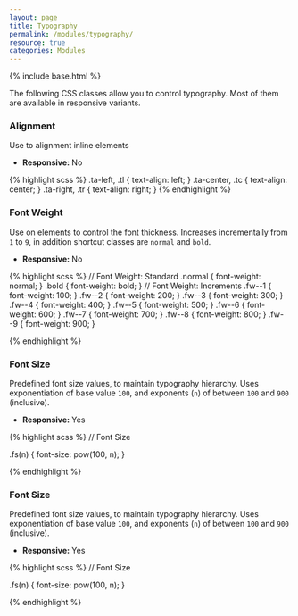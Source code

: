 ```yaml
---
layout: page
title: Typography
permalink: /modules/typography/
resource: true
categories: Modules
---
```

{% include base.html %}


The following CSS classes allow you to control typography. Most of them are available in responsive variants.

### Alignment
Use to alignment inline elements
- **Responsive:** No

{% highlight scss %}
.ta-left,
.tl {
  text-align: left;
}
.ta-center,
.tc {
  text-align: center;
}
.ta-right,
.tr {
  text-align: right;
}
{% endhighlight %}

###  Font Weight
Use on elements to control the font thickness. Increases incrementally from `1` to `9`, in addition shortcut classes are `normal` and `bold`.
- **Responsive:** No

{% highlight scss %}
// Font Weight: Standard
  .normal {
    font-weight: normal;
  }
  .bold {
    font-weight: bold;
  }
  // Font Weight: Increments
  .fw--1 { font-weight: 100; }
  .fw--2 { font-weight: 200; }
  .fw--3 { font-weight: 300; }
  .fw--4 { font-weight: 400; }
  .fw--5 { font-weight: 500; }
  .fw--6 { font-weight: 600; }
  .fw--7 { font-weight: 700; }
  .fw--8 { font-weight: 800; }
  .fw--9 { font-weight: 900; }

{% endhighlight %}

###  Font Size
Predefined font size values, to maintain typography hierarchy. Uses exponentiation of base value `100`, and exponents (`n`) of between `100` and `900` (inclusive).
- **Responsive:** Yes

{% highlight scss %}
// Font Size

.fs(n) {
  font-size: pow(100, n);
}

{% endhighlight %}

###  Font Size
Predefined font size values, to maintain typography hierarchy. Uses exponentiation of base value `100`, and exponents (`n`) of between `100` and `900` (inclusive).
- **Responsive:** Yes

{% highlight scss %}
// Font Size

.fs(n) {
  font-size: pow(100, n);
}

{% endhighlight %}
